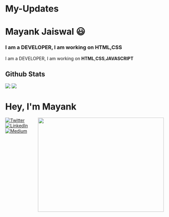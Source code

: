 # My-Updates
# Mayank Jaiswal 😃
### I am a  DEVELOPER, I am working on **HTML**,**CSS**

I am a DEVELOPER, I am working on **HTML**,**CSS**,**JAVASCRIPT**

<h2 style="block">Github Stats</h2>

<p><img align="top" src="https://github-readme-stats.vercel.app/api?username=Mayankjaiswal1709&show_icons=true" />
<img align="top" src="https://github-readme-stats.vercel.app/api/top-langs/?username=Mayankjaiswal1709" /></p>

<p>
<h1>Hey, I'm Mayank</h1>
<img align="right" src="https://github.com/Mayank-pro/Mayank-pro/blob/master/assets/code.gif" height="300" width="400">
</p>
<p align="left"><a href="https://mobile.twitter.com/Mjmayank9340" target="_blank"><img alt="Twitter" src="https://img.shields.io/badge/twitter-%231DA1F2.svg?&style=for-the-badge&logo=twitter&logoColor=white" /></a>
  <a href="https://www.linkedin.com/in/deepakjoshipro/" target="_blank"><img alt="LinkedIn" src="https://img.shields.io/badge/linkedin-%230077B5.svg?&style=for-the-badge&logo=linkedin&logoColor=white" /></a> <a href="https://medium.com/@joshideepak4598" target="_blank"><img alt="Medium" src="https://img.shields.io/badge/medium-%2312100E.svg?&style=for-the-badge&logo=medium&logoColor=white" /></a></p>

